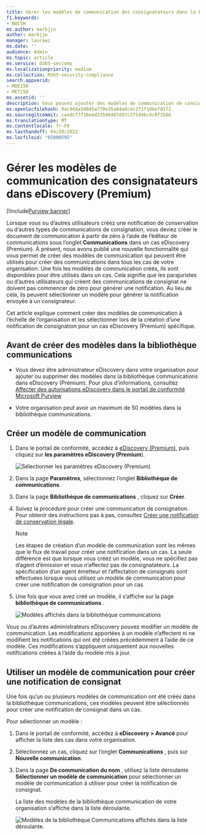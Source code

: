 ```yaml
---
title: Gérer les modèles de communication des consignatateurs dans la bibliothèque communications dans eDiscovery (Premium)
f1.keywords:
- NOCSH
ms.author: markjjo
author: markjjo
manager: laurawi
ms.date: ''
audience: Admin
ms.topic: article
ms.service: O365-seccomp
ms.localizationpriority: medium
ms.collection: M365-security-compliance
search.appverid:
- MOE150
- MET150
ms.assetid: ''
description: Vous pouvez ajouter des modèles de communication de consignation (tels qu’un modèle de notification de conservation) dans eDiscovery (Premium) afin qu’ils puissent être utilisés dans tous les cas dans votre organisation.
ms.openlocfilehash: 9ac944a3d845a770e35a84adcdc2f1f1dbefd172
ms.sourcegitcommit: caedcf7f16eed23596487d97c375d4bc4c8f3566
ms.translationtype: MT
ms.contentlocale: fr-FR
ms.lasthandoff: 04/20/2022
ms.locfileid: "65000595"
---
```

# <a name="manage-custodian-communications-templates-in-ediscovery-premium"></a>Gérer les modèles de communication des consignatateurs dans eDiscovery (Premium)

[!include[Purview banner](../includes/purview-rebrand-banner.md)]

Lorsque vous ou d’autres utilisateurs créez une notification de conservation ou d’autres types de communications de consignation, vous deviez créer le document de communication à partir de zéro à l’aide de l’éditeur de communications sous l’onglet **Communications** dans un cas eDiscovery (Premium). À présent, nous avons publié une nouvelle fonctionnalité qui vous permet de créer des modèles de communication qui peuvent être utilisés pour créer des communications dans tous les cas de votre organisation. Une fois les modèles de communication créés, ils sont disponibles pour être utilisés dans un cas. Cela signifie que les parajuristes ou d’autres utilisateurs qui créent des communications de consignat ne doivent pas commencer de zéro pour générer une notification. Au lieu de cela, ils peuvent sélectionner un modèle pour générer la notification envoyée à un consignateur.

Cet article explique comment créer des modèles de communication à l’échelle de l’organisation et les sélectionner lors de la création d’une notification de consignation pour un cas eDiscovery (Premium) spécifique.

## <a name="before-you-create-templates-in-the-communications-library"></a>Avant de créer des modèles dans la bibliothèque communications

- Vous devez être administrateur eDiscovery dans votre organisation pour ajouter ou supprimer des modèles dans la bibliothèque communications dans eDiscovery (Premium). Pour plus d’informations, consultez [Affecter des autorisations eDiscovery dans le portail de conformité Microsoft Purview](assign-ediscovery-permissions.md)  

- Votre organisation peut avoir un maximum de 50 modèles dans la bibliothèque communications.

## <a name="create-a-communications-template"></a>Créer un modèle de communication

1. Dans le portail de conformité, accédez à [eDiscovery (Premium),](https://go.microsoft.com/fwlink/p/?linkid=2173764) puis cliquez sur **les paramètres eDiscovery (Premium**).

   ![Sélectionner les paramètres eDiscovery (Premium)](..\media\HistoricalVersions1.png)

2. Dans la page **Paramètres**, sélectionnez l’onglet **Bibliothèque de communications**.

3. Dans la page **Bibliothèque de communications** , cliquez sur **Créer**.

4. Suivez la procédure pour créer une communication de consignation. Pour obtenir des instructions pas à pas, consultez [Créer une notification de conservation légale](create-hold-notification.md).

   > [!NOTE]
   > Les étapes de création d’un modèle de communication sont les mêmes que le flux de travail pour créer une notification dans un cas. La seule différence est que lorsque vous créez un modèle, vous ne spécifiez pas d’agent d’émission et vous n’affectez pas de consignatateurs. La spécification d’un agent émetteur et l’affectation de consignats sont effectuées lorsque vous utilisez un modèle de communication pour créer une notification de consignation pour un cas.

5. Une fois que vous avez créé un modèle, il s’affiche sur la page **bibliothèque de communications** .

   ![Modèles affichés dans la bibliothèque communications](..\media\AeDCommunicationsLibrary1.png)

Vous ou d’autres administrateurs eDiscovery pouvez modifier un modèle de communication. Les modifications apportées à un modèle n’affectent ni ne modifient les notifications qui ont été créées précédemment à l’aide de ce modèle. Ces modifications s’appliquent uniquement aux nouvelles notifications créées à l’aide du modèle mis à jour.

## <a name="use-a-communications-template-to-create-a-custodian-notification"></a>Utiliser un modèle de communication pour créer une notification de consignat

Une fois qu’un ou plusieurs modèles de communication ont été créés dans la bibliothèque communications, ces modèles peuvent être sélectionnés pour créer une notification de consignat dans un cas.

Pour sélectionner un modèle :

1. Dans le portail de conformité, accédez à **eDiscovery > Avancé** pour afficher la liste des cas dans votre organisation.

2. Sélectionnez un cas, cliquez sur l’onglet **Communications** , puis sur **Nouvelle communication**.

3. Dans la page **De communication du nom** , utilisez la liste déroulante **Sélectionner un modèle de communication** pour sélectionner un modèle de communication à utiliser pour créer la notification de consignat.

   La liste des modèles de la bibliothèque communication de votre organisation s’affiche dans la liste déroulante.

   ![Modèles de la bibliothèque Communications affichés dans la liste déroulante.](..\media\AeDCommunicationsTemplates1.png)
